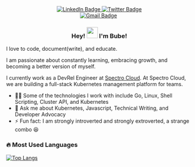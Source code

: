 
<div align="center" id="badges">
  <a href="https://www.linkedin.com/in/egbunaoluebubeprincess/">
    <img src="https://img.shields.io/badge/LinkedIn-blue?style=for-the-badge&logo=linkedin&logoColor=white" alt="LinkedIn Badge"/>
  </a>
  <a href="(https://twitter.com/PrincesOluebube)">
    <img src="https://img.shields.io/badge/Twitter-blue?style=for-the-badge&logo=twitter&logoColor=white" alt="Twitter Badge"/>
  </a>
</div>

<div align="center">
    <a href="mailto:egbunaoluebube@gmail.com"><img src="https://img.shields.io/badge/-Oluebube%20Egbuna-fff?style=plastic&amp;labelColor=fff&amp;logo=Gmail&amp;link=mailto:egbunaoluebube@gmail.com" alt="Gmail Badge"></a>
    <img src="https://komarev.com/ghpvc/?username=Princesso&style=flat-square&color=blue" alt=""/>
</div>

<h3 align="center"> Hey! <img src="https://media.giphy.com/media/hvRJCLFzcasrR4ia7z/giphy.gif" width="30px"/>  I'm Bube! </h3>

I love to code, document(write), and educate.

I am passionate about constantly learning, embracing growth, and becoming a better version of myself.

I currently work as a DevRel Engineer at [Spectro Cloud](https://spectrocloud.com). At Spectro Cloud, we are building a full-stack Kubernetes management platform for teams.


-  👨‍💻 Some of the technologies I work with include Go, Linux, Shell Scripting, Cluster API, and Kubernetes
- 💬 Ask me about Kubernetes, Javascript, Technical Writing, and Developer Advocacy
- ⚡ Fun fact: I am strongly introverted and strongly extroverted, a strange combo 😆


### :fire: Most Used Languages
[![Top Langs](https://github-readme-stats.vercel.app/api/top-langs/?username=Princesso&layout=compact&theme=tokyonight)](https://github.com/anuraghazra/github-readme-stats)





